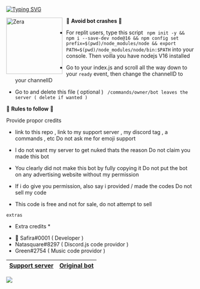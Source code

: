 [![Typing SVG](https://readme-typing-svg.herokuapp.com?color=F74B3C&lines=Introducing+Zera;The+best+discord+bot;Made+by+Safira)](https://git.io/typing-svg)


<img width="150" height="150" align="left" style="float: left; margin: 0 10px 0 0;" alt="Zera" src="https://media.discordapp.net/attachments/963635146765000704/963723062807756860/unknown.png"> 


🔹 __**Avoid bot crashes**__ 🔹

- For replit users, type this script `
npm init -y && npm i --save-dev node@16 && npm config set prefix=$(pwd)/node_modules/node && export PATH=$(pwd)/node_modules/node/bin:$PATH` into your console. Then voilla you have nodejs V16 installed

- Go to your index.js and scroll all the way down to your `ready` event, then change the channelID to your channelID

- Go to and delete this file ( optional ) `
/commands/owner/bot leaves the server ( delete if wanted )`


🔹 __**Rules to follow**__ 🔹

Provide propor credits 

- link to this repo , link to my support server , my discord tag , a commands , etc 
Do not ask me for emoji support

- I do not want my server to get nuked thats the reason
Do not claim you made this bot

- You clearly did not make this bot by fully copying it
Do not put the bot on any advertising website without my permission

- If i do give you permission, also say i provided / made the codes
Do not sell my code

- This code is free and not for sale, do not attempt to sell

``` extras ```

* Extra credits *
- 🌺 Safira#0001 ( Developer )
- Natasquare#8297 ( Discord.js code providor )
- Green#2754 ( Music code providor )



|[Support server](https://discord.gg/AyCWGr4zj6)|[Original bot](https://discord.com/api/oauth2/authorize?client_id=957196693298896906&permissions=1479549643895&scope=bot%20applications.commands)
|---|---|

![](https://media.discordapp.net/attachments/963635146765000704/963721983655305266/Sky_4.gif?width=842&height=420)
